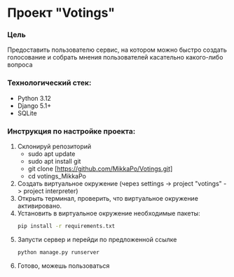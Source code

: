 # Проект "Votings"

### Цель
Предоставить пользователю сервис, на котором можно быстро создать голосование и собрать мнения пользователей касательно какого-либо вопроса

### Технологический стек:
- Python 3.12
- Django 5.1+
- SQLite

### Инструкция по настройке проекта:
1. Склонируй репозиторий
   - sudo apt update
   - sudo apt install git
   - git clone [https://github.com/MikkaPo/Votings.git]
   - cd votings_MikkaPo
2. Создать виртуальное окружение (через settings -> project "votings" -> project interpreter)
3. Открыть терминал, проверить, что виртуальное окружение активировано.
4. Установить в виртуальное окружение необходимые пакеты: 
   ```bash
   pip install -r requirements.txt
   ```
5. Запусти сервер и перейди по предложенной ссылке
      ```bash
   python manage.py runserver
   ```
6. Готово, можешь пользоваться
   
